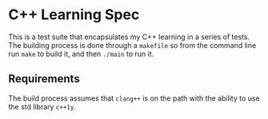 # C++ Learning Spec

This is a test suite that encapsulates my C++ learning in a series of tests. The building process is done through a `makefile` so from the command line run `make` to build it, and then `./main` to run it.

## Requirements

The build process assumes that `clang++` is on the path with the ability to use the std library `c++1y`.
